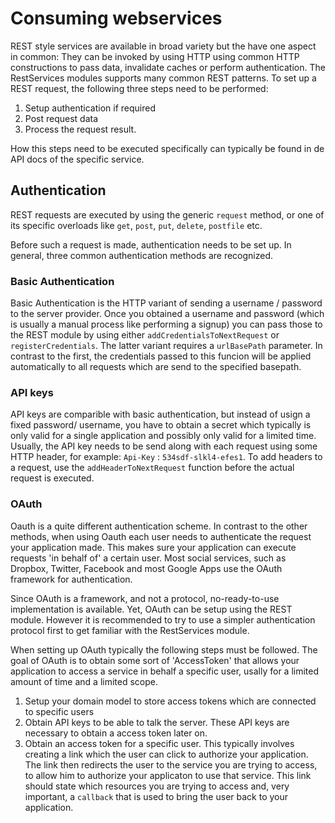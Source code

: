 # Consuming webservices

REST style services are available in broad variety but the have one aspect in common: They can be invoked by using HTTP using common HTTP constructions to pass data, invalidate caches or perform authentication. The RestServices modules supports many common REST patterns. To set up a REST request, the following three steps need to be performed:

1. Setup authentication if required
2. Post request data
3. Process the request result. 

How this steps need to be executed specifically can typically be found in de API docs of the specific service. 

## Authentication
REST requests are executed by using the generic `request` method, or one of its specific overloads like `get`, `post`, `put`, `delete`, `postfile` etc.

Before such a request is made, authentication needs to be set up. In general, three common authentication methods are recognized. 

### Basic Authentication
Basic Authentication is the HTTP variant of sending a username / password to the server provider. Once you obtained a username and password (which is usually a manual process like performing a signup) you can pass those to the REST module by using either `addCredentialsToNextRequest` or `registerCredentials`. The latter variant requires a `urlBasePath` parameter. In contrast to the first, the credentials passed to this funcion will be applied automatically to all requests which are send to the specified basepath. 

### API keys
API keys are comparible with basic authentication, but instead of usign a fixed password/ username, you have to obtain a secret which typically is only valid for a single application and possibly only valid for a limited time. Usually, the API key needs to be send along with each request using some HTTP header, for example: `Api-Key` : `534sdf-slkl4-efes1`. To add headers to a request, use the `addHeaderToNextRequest` function before the actual request is executed. 

### OAuth
Oauth is a quite different authentication scheme. In contrast to the other methods, when using Oauth each user needs to authenticate the request your application made. This makes sure your application can execute requests 'in  behalf of' a certain user. Most social services, such as Dropbox, Twitter, Facebook and most Google Apps use the OAuth framework for authentication. 

Since OAuth is a framework, and not a protocol, no-ready-to-use implementation is available. Yet, OAuth can be setup using the REST module. However it is recommended to try to use a simpler authentication protocol first to get familiar with the RestServices module. 

When setting up OAuth typically the following steps must be followed. The goal of OAuth is to obtain some sort of 'AccessToken' that allows your application to access a service in behalf a specific user, usally for a limited amount of time and a limited scope. 

1. Setup your domain model to store access tokens which are connected to specific users
2. Obtain API keys to be able to talk the server. These API keys are necessary to obtain a access token later on. 
3. Obtain an access token for a specific user. This typically involves creating a link which the user can click to authorize your application. The link then redirects the user to the service you are trying to access, to allow him to authorize your applicaton to use that service. This link should state which resources you are trying to access and, very important, a `callback` that is used to bring the user back to your application. 